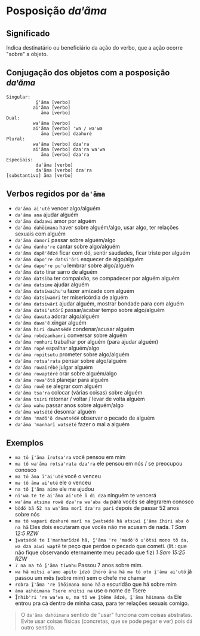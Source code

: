 # Posposição _daꞌãma_

## Significado

Indica destinatário ou beneficiário da ação do verbo, que a ação ocorre "sobre" a objeto.

## Conjugação dos objetos com a posposição _daꞌãma_

```text
Singular:
           ĩ̱ꞌãma [verbo]
          aiꞌãma [verbo]
             ãma [verbo]
Dual:
          waꞌãma [verbo]
          aiꞌãma [verbo] ꞌwa / waꞌwa
             ãma [verbo] dzahuré
Plural:
          waꞌãma [verbo] dzaꞌra
          aiꞌãma [verbo] dzaꞌra waꞌwa
             ãma [verbo] dzaꞌra
Especiais:
           daꞌãma [verbo]
           daꞌãma [verbo] dzaꞌra
[substantivo] ãma [verbo]
```

## Verbos regidos por `daꞌãma`

- `daꞌãma aiꞌuté` vencer algo/alguém
- `daꞌãma ana` ajudar alguém
- `daꞌãma dadzawi` amor por alguém
- `daꞌãma dahöimana` haver sobre alguém/algo, usar algo, ter relações sexuais com alguém
- `daꞌãma damorĩ` passar sobre alguém/algo
- `daꞌãma danhoꞌre` cantar sobre algo/alguém
- `daꞌãma dapẽꞌẽdzé` ficar com dó, sentir saudades, ficar triste por alguém
- `daꞌãma dapoꞌre datsiꞌöri` esquecer de algo/alguém
- `daꞌãma dapoꞌre puꞌu` lembrar sobre algo/alguém
- `daꞌãma dato` tirar sarro de alguém
- `daꞌãma datsiba` ter compaixão, se compadecer por alguém alguém
- `daꞌãma datsime` ajudar alguém
- `daꞌãma datsiwaihuꞌu` fazer amizade com alguém
- `daꞌãma datsiwamri` ter misericórdia de alguém
- `daꞌãma datsiwãrĩ` ajudar alguém, mostrar bondade para com alguém
- `daꞌãma datsiꞌutõrĩ` passar/acabar tempo sobre algo/alguém
- `daꞌãma dawata` adorar algo/alguém
- `daꞌãma dawaꞌẽ` xingar alguém
- `daꞌãma hiri dawatsédé` condenar/acusar alguém
- `daꞌãma robdzanhamri` conversar sobre alguém
- `daꞌãma romhuri` trabalhar por alguém (para ajudar alguém)
- `daꞌãma ropé` espalhar alguém/algo
- `daꞌãma ropitsutu` prometer sobre algo/alguém
- `daꞌãma rotsaꞌrata` pensar sobre algo/alguém
- `daꞌãma rowairébé` julgar alguém
- `daꞌãma rowaptẽrẽ` orar sobre alguém/algo
- `daꞌãma rowaꞌõtõ` planejar para alguém
- `daꞌãma rowẽ` se alegrar com alguém
- `daꞌãma tsaꞌra` colocar (várias coisas) sobre alguém
- `daꞌãma tsiri` retornar / voltar / levar de volta alguém
- `daꞌãma wahu` passar anos sobre alguém/algo
- `daꞌãma watsété` desonrar alguém
- `daꞌãma ꞌmadöꞌö dawatsédé` observar o pecado de alguém
- `daꞌãma ꞌmanharĩ watsété` fazer o mal a alguém

## Exemplos

- `ma tô ĩ̱ꞌãma ĩrotsaꞌra` você pensou em mim
- `ma tô waꞌãma rotsaꞌrata dzaꞌra` ele pensou em nós / se preocupou conosco
- `ma tô ãma ĩꞌaiꞌuté` você o venceu
- `ma tô ãma aiꞌuté` ele o venceu
- `na tô ĩ̱ꞌãma aime` ele me ajudou
- `niꞌwa te te aiꞌãma aiꞌuté õ di dza` ninguém te vencerá
- `waꞌãma atsima rowẽ dzaꞌra waꞌaba da` para vocês se alegrarem conosco
- `bödö bã 52 na waꞌãma morĩ dzaꞌra pari` depois de passar 52 anos sobre nós
- `ma tô wapari dzahuré marĩ na ĩ̱watsédé hã atsiwi ĩ̱ꞌãma ĩhiri aba õ na hã` Eles dois escutaram que vocês não me acusam de nada.  _1 Sam 12:5 RZW_
- `ĩ̱watsédé te ĩꞌmanharĩdzé hã, ĩ̱ꞌãma ꞌre ꞌmadöꞌö uꞌötsi mono tõ da, wa dza aiwi waptẽ` te peço que perdoe o pecado que cometi. (lit.: que não fique observando eternamente meu pecado que fiz)  _1 Sam 15:25 RZW_
- `7 na ma tô ĩ̱ꞌãma tiwahu` Passou 7 anos sobre mim.
- `wa hã mitsi aꞌamo apito ĩ̱dzô ĩhörö ãna hã ma tô oto ĩ̱ꞌãma aiꞌutõ` já passou um mês (sobre mim) sem o chefe me chamar
- `robra ĩ̱ꞌãma ꞌre ĩhöimana mono hã` a escuridão que há sobre mim
- `ãma aihöimana Tsere nhitsi na` use o nome de Tsere
- `Ĩ̱nhib'ri 're wa'wa u, ma tô we ĩ̱tẽme ãdzé, ĩ̱'ãma höimana da` Ele entrou pra cá dentro de minha casa, para ter relações sexuais comigo.

> O `daꞌãma dahöimana` sentido de "usar" funciona com coisas abstratas. Evite usar coisas físicas (concretas, que se pode pegar e ver) pois dá outro sentido.
